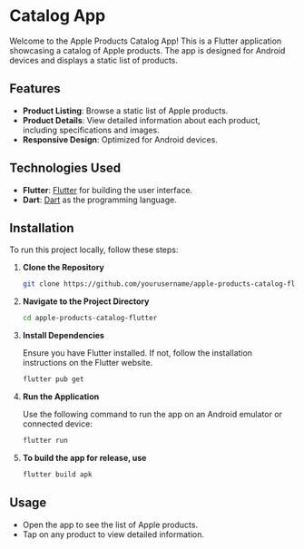 # Catalog App

Welcome to the Apple Products Catalog App! This is a Flutter application showcasing a catalog of Apple products. The app is designed for Android devices and displays a static list of products.

## Features

- **Product Listing**: Browse a static list of Apple products.
- **Product Details**: View detailed information about each product, including specifications and images.
- **Responsive Design**: Optimized for Android devices.

## Technologies Used

- **Flutter**: [Flutter](https://flutter.dev/) for building the user interface.
- **Dart**: [Dart](https://dart.dev/) as the programming language.

## Installation

To run this project locally, follow these steps:

1. **Clone the Repository**

   ```bash
   git clone https://github.com/yourusername/apple-products-catalog-flutter.git
   ```

2. **Navigate to the Project Directory**

   ```bash
   cd apple-products-catalog-flutter
   ```

3. **Install Dependencies**

   Ensure you have Flutter installed. If not, follow the installation instructions on the Flutter website.

   ```bash
   flutter pub get
   ```

4. **Run the Application**

   Use the following command to run the app on an Android emulator or connected device:

   ```bash
   flutter run
   ```

5. **To build the app for release, use**

   ```bash
   flutter build apk
   ```

## Usage
- Open the app to see the list of Apple products.
- Tap on any product to view detailed information.
